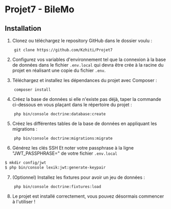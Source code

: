 # Projet7 - BileMo

## Installation
1. Clonez ou téléchargez le repository GitHub dans le dossier voulu :
```
    git clone https://github.com/Kzhiti/Projet7
```
2. Configurez vos variables d'environnement tel que la connexion à la base de données dans le fichier `.env.local` qui devra être crée à la racine du projet en réalisant une copie du fichier `.env`.

3. Téléchargez et installez les dépendances du projet avec Composer :
```
    composer install
```
4. Créez la base de données si elle n'existe pas déjà, taper la commande ci-dessous en vous plaçant dans le répertoire du projet :
```
    php bin/console doctrine:database:create
```
5. Créez les différentes tables de la base de données en appliquant les migrations :
```
    php bin/console doctrine:migrations:migrate
```
6. Générez les clés SSH
Et noter votre passphrase à la ligne "JWT_PASSPHRASE=" de votre fichier `.env.local`
```bash
$ mkdir config/jwt
$ php bin/console lexik:jwt:generate-keypair
```
7. (Optionnel) Installez les fixtures pour avoir un jeu de données :
```
    php bin/console doctrine:fixtures:load
```
8. Le projet est installé correctement, vous pouvez désormais commencer à l'utiliser !